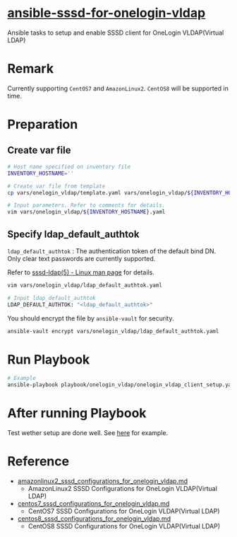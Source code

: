 # [ansible-sssd-for-onelogin-vldap](https://github.com/YoyaYOSHIDA/ansible-sssd-for-onelogin-vldap)

Ansible tasks to setup and enable SSSD client for OneLogin VLDAP(Virtual LDAP)

# Remark

Currently supporting `CentOS7` and `AmazonLinux2`. `CentOS8` will be supported in time.

# Preparation

## Create var file

```bash
# Host name specified on inventory file
INVENTORY_HOSTNAME=''

# Create var file from template
cp vars/onelogin_vldap/template.yaml vars/onelogin_vldap/${INVENTORY_HOSTNAME}.yaml

# Input parameters. Refer to comments for details.
vim vars/onelogin_vldap/${INVENTORY_HOSTNAME}.yaml
```

## Specify ldap_default_authtok

`ldap_default_authtok` : The authentication token of the default bind DN. Only clear text passwords are currently supported.

Refer to [sssd-ldap(5) - Linux man page](https://linux.die.net/man/5/sssd-ldap) for details.

```bash
vim vars/onelogin_vldap/ldap_default_authtok.yaml

# Input ldap_default_authtok
LDAP_DEFAULT_AUTHTOK: "<ldap_default_authtok>"
```

You should encrypt the file by `ansible-vault` for security.

```bash
ansible-vault encrypt vars/onelogin_vldap/ldap_default_authtok.yaml
```

# Run Playbook

```bash
# Example
ansible-playbook playbook/onelogin_vldap/onelogin_vldap_client_setup.yaml -i <INVENTORY> -l <SUBSET>
```

# After running Playbook

Test wether setup are done well. See [here](https://gist.github.com/YoyaYOSHIDA/fdd14c712aa0e308b5a3fd72722a02a0#tests) for example.

# Reference

- [amazonlinux2_sssd_configurations_for_onelogin_vldap.md](https://gist.github.com/YoyaYOSHIDA/3e6ce4a961533152f13fd11e6b3bee40)
    - AmazonLinux2 SSSD Configurations for OneLogin VLDAP(Virtual LDAP)
- [centos7_sssd_configurations_for_onelogin_vldap.md](https://gist.github.com/YoyaYOSHIDA/fdd14c712aa0e308b5a3fd72722a02a0)
    - CentOS7 SSSD Configurations for OneLogin VLDAP(Virtual LDAP)
- [centos8_sssd_configurations_for_onelogin_vldap.md](https://gist.github.com/YoyaYOSHIDA/c421313a762d553999e51e74f7b5e4cc)
    - CentOS8 SSSD Configurations for OneLogin VLDAP(Virtual LDAP)

